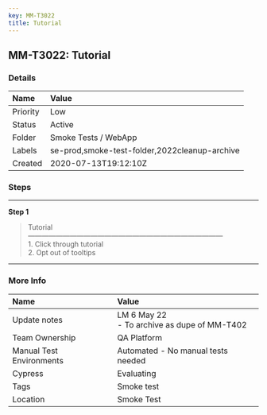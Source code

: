 ```yaml
---
key: MM-T3022
title: Tutorial
---
```


## MM-T3022: Tutorial

### Details

| Name     | Value                                         |
| :------- | :-------------------------------------------- |
| Priority | Low                                           |
| Status   | Active                                        |
| Folder   | Smoke Tests / WebApp                          |
| Labels   | se-prod,smoke-test-folder,2022cleanup-archive |
| Created  | 2020-07-13T19:12:10Z                          |

### Steps

<hr/>

**Step 1**

> <article>Tutorial<br />&mdash;&mdash;&mdash;&mdash;&mdash;&mdash;&mdash;&mdash;&mdash;&mdash;&mdash;&mdash;&mdash;&mdash;&mdash;&mdash;&mdash;&mdash;&mdash;&mdash;&mdash;&mdash;&mdash;&mdash;&mdash;&mdash;&mdash;&mdash;<br />1. Click through tutorial<br />2. Opt out of tooltips</article>

<hr/>

### More Info

| Name                     | Value                                            |
| :----------------------- | :----------------------------------------------- |
| Update notes             | LM 6 May 22<br />- To archive as dupe of MM-T402 |
| Team Ownership           | QA Platform                                      |
| Manual Test Environments | Automated - No manual tests needed               |
| Cypress                  | Evaluating                                       |
| Tags                     | Smoke test                                       |
| Location                 | Smoke Test                                       |
